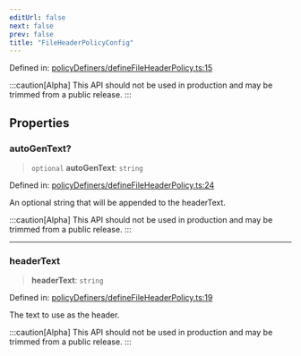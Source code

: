 ```yaml
---
editUrl: false
next: false
prev: false
title: "FileHeaderPolicyConfig"
---
```


Defined in: [policyDefiners/defineFileHeaderPolicy.ts:15](https://github.com/tylerbutler/tools-monorepo/blob/main/packages/repopo/src/policyDefiners/defineFileHeaderPolicy.ts#L15)

:::caution[Alpha]
This API should not be used in production and may be trimmed from a public release.
:::

## Properties

### autoGenText?

> `optional` **autoGenText**: `string`

Defined in: [policyDefiners/defineFileHeaderPolicy.ts:24](https://github.com/tylerbutler/tools-monorepo/blob/main/packages/repopo/src/policyDefiners/defineFileHeaderPolicy.ts#L24)

An optional string that will be appended to the headerText.

:::caution[Alpha]
This API should not be used in production and may be trimmed from a public release.
:::

***

### headerText

> **headerText**: `string`

Defined in: [policyDefiners/defineFileHeaderPolicy.ts:19](https://github.com/tylerbutler/tools-monorepo/blob/main/packages/repopo/src/policyDefiners/defineFileHeaderPolicy.ts#L19)

The text to use as the header.

:::caution[Alpha]
This API should not be used in production and may be trimmed from a public release.
:::
